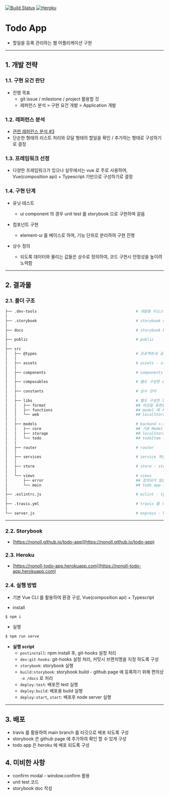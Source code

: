 [![Build Status](https://travis-ci.org/nonoll/todo-app.svg?branch=main)](https://travis-ci.org/nonoll/todo-app)
[![Heroku](https://heroku-badge.herokuapp.com/?app=nonoll-todo-app&style=flat)](https://nonoll-todo-app.herokuapp.com)

# Todo App

- 할일을 등록 관리하는 웹 어플리케이션 구현

* * *

## 1. 개발 전략

### 1.1. 구현 요건 판단

- 진행 목표
  - git issue / milestone / project 활용할 것
  - 레퍼런스 분석 > 구현 요건 개발 > Application 개발

### 1.2. 레퍼런스 분석

- [관련 레퍼런스 분석 #3](https://github.com/nonoll/todo-app/issues/3)
- 단순한 형태의 리스트 처리와 모달 형태의 할일을 확인 / 추가하는 형태로 구성하기로 결정

### 1.3. 프레임워크 선정

- 다양한 프레임워크가 있으나 실무에서는 vue 로 주로 사용하여, Vue(composition api) + Typescript 기반으로 구성하기로 결정

### 1.4. 구현 단계

- 유닛 테스트
  - ui component 의 경우 unit test 를 storybook 으로 구현하며 갈음

- 컴포넌트 구현
  - element-ui 를 베이스로 하여, 기능 단위로 분리하여 구현 진행

- 상수 정의
  - 되도록 데이터와 물리는 값들은 상수로 정의하여, 코드 구현시 안정성을 높이려 노력함

* * *

## 2. 결과물

### 2.1. 폴더 구조

```bash
├── .dev-tools                                            # 개발용 리소스 관리
│
├── .storybook                                            # storybook config
│
├── docs                                                  # storybook build
│
├── public                                                # public
│
├── src
│   ├── @types                                            # 프로젝트내 공용 *.d.ts 관리
│   │
│   ├── assets                                            # assets - styles 만 활용
│   │
│   ├── components                                        # components
│   │
│   ├── composables                                       # 별도 구성한 composables 관리
│   │
│   ├── constants                                         # 상수 관리
│   │
│   ├── libs                                              # 별도 구성한 library 코드 관리
│   │   ├── format                                        ## 마감일 표현을 위한 format 메소드 구성
│   │   ├── functions                                     ## model 에 사용할 uuidv4 메소드 구성
│   │   └── web                                           ## localStorage 처리용 class - 개인적으로 구성해두었던 코드 활용
│   │
│   ├── models                                            # backend <-> data <-> ui component 간 데이터 처리 코드 관리 용도
│   │   ├── core                                          ## 기본 Model 규격 구성
│   │   ├── storage                                       ## localStorage 저장, 파싱을 목적으로 구성하였으나 불필요하게 느껴져 타입만 정의
│   │   └── todo                                          ## todoItem 처리용 model 구성
│   │
│   ├── router                                            # router
│   │
│   ├── services                                          # service 개념의 기능들을 관리할 용도
│   │
│   ├── store                                             # store - store 활용의 필요성은 느끼지 못하여 기본만 구성
│   │
│   └── views                                             # views
│       ├── error                                         ## 정의되지 않은 url 진입시 에러화면 처리
│       └── main                                          ## todo app 화면
│
├── .eslintrc.js                                          # eslint - typescript interface ' I ' prefix 허용 처리, 개인적인 습관으로 허용
│
├── .travis.yml                                           # travis 를 이용한, build 스크립트 구성 / 배포 처리
│
└── server.js                                             # express - heroku 배포용
```

* * *

### 2.2. Storybook

- [https://nonoll.github.io/todo-app](https://nonoll.github.io/todo-app)

### 2.3. Heroku

- [https://nonoll-todo-app.herokuapp.com](https://nonoll-todo-app.herokuapp.com)

### 2.4. 실행 방법

- 기본 Vue CLI 를 활용하여 환경 구성, Vue(composition api) + Typescript

- install

```bash
$ npm i
```

- 실행

```bash
$ npm run serve
```

- **실행 script**
  - `postinstall`: npm install 후, git-hooks 설정 처리
  - `dev:git-hooks`: git-hooks 설정 처리, 커밋시 브랜치명을 지정 하도록 구성
  - `storybook`: storybook 실행
  - `build:storybook`: storybook build - github page 에 등록하기 위해 편의상 `-o /docs` 로 처리
  - `deploy:test`: 배포전 test 실행
  - `deploy:build`: 배포용 build 실행
  - `deploy:start`, `start`: 배포후 node server 실행

* * *

## 3. 배포

- travis 를 활용하여 main branch 를 타깃으로 배포 되도록 구성
- storybook 은 github page 에 추가하여 확인 할 수 있게 구성
- todo app 은 heroku 에 배포 되도록 구성

## 4. 미비한 사항

- confirm modal - window.confirm 활용
- unit test 코드
- storybook doc 작성
